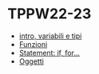 # TPPW22-23
- [intro, variabili e tipi](https://github.com/DarioIEL/TPPW22-23/tree/main/Lezione0-Intro)
- [Funzioni](https://github.com/DarioIEL/TPPW22-23/tree/main/Lezione1-Funz)
- [Statement: if, for...](https://github.com/DarioIEL/TPPW22-23/tree/main/Lezione2-Statement)
- [Oggetti](https://github.com/DarioIEL/TPPW22-23/tree/main/Lezione3-Oggetti)
